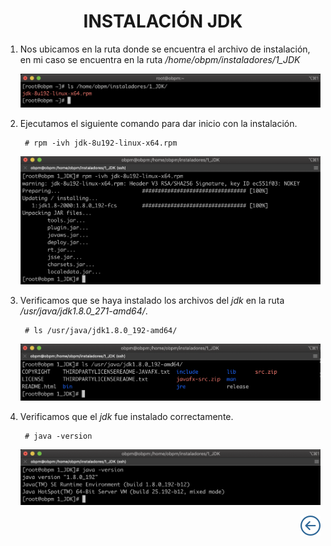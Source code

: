 <div align="center">
    <h1>INSTALACIÓN JDK</h1>
</div>

1. Nos ubicamos en la ruta donde se encuentra el archivo de instalación, en mi caso se encuentra en la ruta */home/obpm/instaladores/1_JDK* 

    ![jdk_1](../assets/obpm/centos/jdk/jdk_1.png)

2. Ejecutamos el siguiente comando para dar inicio con la instalación.

        # rpm -ivh jdk-8u192-linux-x64.rpm

    ![jdk_2](../assets/obpm/centos/jdk/jdk_2.png)

3. Verificamos que se haya instalado los archivos del *jdk* en la ruta */usr/java/jdk1.8.0_271-amd64/*.

        # ls /usr/java/jdk1.8.0_192-amd64/

    ![jdk_3](../assets/obpm/centos/jdk/jdk_3.png)

4. Verificamos que el *jdk* fue instalado correctamente.

        # java -version

    ![jdk_4](../assets/obpm/centos/jdk/jdk_4.png)

<div align="right">
    <a href="obpm-centos-install">
        <img src="../assets/icons/boton-back.png" title="Instalación OBPM Centos"  />
    </a>
</div>